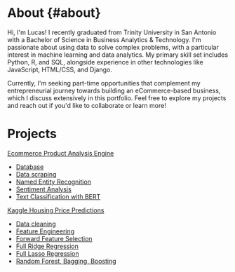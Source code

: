# About {#about}

Hi, I'm Lucas!
I recently graduated from Trinity University in San Antonio with a Bachelor of Science in Business Analytics & Technology. I'm passionate about using data to solve complex problems, with a particular 
interest in machine learning and data analytics. My primary skill set includes Python, R, and SQL, alongside experience in other technologies like JavaScript, HTML/CSS, and Django.

Currently, I'm seeking part-time opportunities that complement my entrepreneurial journey towards building an eCommerce-based business, which I discuss extensively in this portfolio. Feel free to explore my projects and reach out if you'd like to collaborate or learn more!

# Projects 

<div class="card-wrapper">
  <div class="container-card bg-blue-box">
    <a href="/ecommerce-page" class="button">
      <p class="card-title">Ecommerce Product Analysis Engine</p>
      <ul class="card-description" style="margin: 0; padding-left: 20px;">
        <li>Database</li>
        <li>Data scraping</li>
        <li>Named Entity Recognition</li>
        <li>Sentiment Analysis</li>
        <li>Text Classification with BERT</li>
      </ul>
    </a>
  </div>
  <div class="container-card bg-green-box">
    <a href="https://github.com/lucas-munoz1/lucas-munoz1.github.io/blob/main/kaggle/Kaggle-Housing-Jupyter.ipynb" class="button">
      <p class="card-title">Kaggle Housing Price Predictions</p>
      <ul class="card-description" style="margin: 0; padding-left: 20px;">
        <li>Data cleaning</li>
        <li>Feature Engineering</li>
        <li>Forward Feature Selection</li>
        <li>Full Ridge Regression</li>
        <li>Full Lasso Regression</li>
        <li>Random Forest, Bagging, Boosting</li>
      </ul>
    </a>
  </div>
</div>




